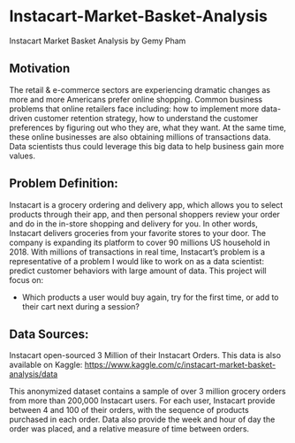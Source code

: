 # Instacart-Market-Basket-Analysis
Instacart Market Basket Analysis 
by Gemy Pham 

## Motivation

The retail & e-commerce sectors are experiencing dramatic changes as more and more Americans prefer online shopping.  Common business problems that online retailers face including: how to implement more data-driven customer retention strategy, how to understand the customer preferences by figuring out who they are, what they want. At the same time, these online businesses are also obtaining millions of transactions data. Data scientists thus could leverage this big data to help business gain more values. 

## Problem Definition: 

Instacart is a grocery ordering and delivery app, which allows you to select products through their app, and then personal shoppers review your order and do in the in-store shopping and delivery for you. In other words, Instacart delivers groceries from your favorite stores to your door.  The company is expanding its platform to cover 90 millions US household in 2018. With millions of transactions in real time, Instacart’s problem is a representative of a problem I would like to work on as a data scientist: predict customer behaviors with large amount of data. This project will focus on:

-	Which products a user would buy again, try for the first time, or add to their cart next during a session?

## Data Sources:

Instacart open-sourced 3 Million of their Instacart Orders. This data is also available on Kaggle: https://www.kaggle.com/c/instacart-market-basket-analysis/data

This anonymized dataset contains a sample of over 3 million grocery orders from more than 200,000 Instacart users. For each user, Instacart provide between 4 and 100 of their orders, with the sequence of products purchased in each order. Data also provide the week and hour of day the order was placed, and a relative measure of time between orders.


